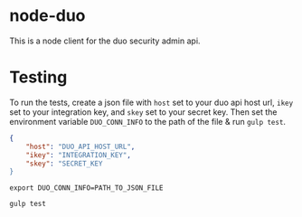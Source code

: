 # node-duo
This is a node client for the duo security admin api.

# Testing
To run the tests, create a json file with `host` set to your duo api host url, `ikey` set to your integration key, and `skey` set to your secret key.
Then set the environment variable `DUO_CONN_INFO` to the path of the file & run `gulp test`.


```json
{
    "host": "DUO_API_HOST_URL",
    "ikey": "INTEGRATION_KEY",
    "skey": "SECRET_KEY
}
```

`export DUO_CONN_INFO=PATH_TO_JSON_FILE`

`gulp test`

